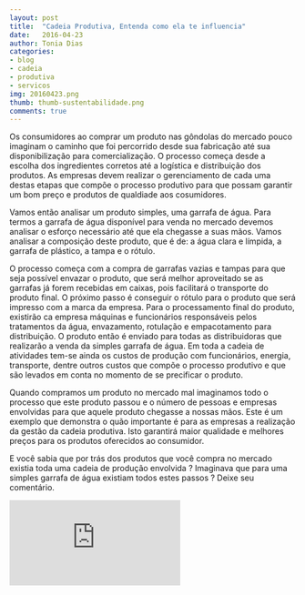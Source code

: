 ```yaml
---
layout: post
title:  "Cadeia Produtiva, Entenda como ela te influencia"
date:   2016-04-23
author: Tonia Dias
categories: 
- blog
- cadeia
- produtiva
- servicos
img: 20160423.png
thumb: thumb-sustentabilidade.png
comments: true
---
```


Os consumidores ao comprar um produto nas gôndolas do mercado pouco imaginam o caminho que foi percorrido desde sua fabricação até sua disponibilização para comercialização. O processo começa desde a escolha dos ingredientes corretos até a logística e distribuição dos produtos. As empresas devem realizar o gerenciamento de cada uma destas etapas que compõe o processo produtivo para que possam garantir um bom preço e produtos de qualdiade aos cosumidores. <!--more-->

Vamos então analisar um produto simples, uma garrafa de água. Para termos a garrafa de água disponível para venda no mercado devemos analisar o esforço necessário até que ela chegasse a suas mãos. Vamos analisar a composição deste produto, que é de: a água clara e límpida, a garrafa de plástico, a tampa e o rótulo.

O processo começa com a compra de garrafas vazias e tampas para que seja possível envazar o produto, que será melhor aproveitado se as garrafas já forem recebidas em caixas, pois facilitará o transporte do produto final. O próximo passo é conseguir o rótulo para o produto que será impresso com a marca da empresa. Para o processamento final do produto, existirão ca empresa máquinas e funcionários responsáveis pelos tratamentos da água, envazamento, rotulação e empacotamento para distribuição. O produto então é enviado para todas as distribuidoras que realizarão a venda da simples garrafa de água. Em toda a cadeia de atividades tem-se ainda os custos de produção com funcionários, energia, transporte, dentre outros custos que compõe o processo produtivo e que são levados em conta no momento de se precificar o produto.

Quando compramos um produto no mercado mal imaginamos todo o processo que este produto passou e o número de pessoas e empresas envolvidas para que aquele produto chegasse a nossas mãos. Este é um exemplo que demonstra o quão importante é para as empresas a realização da gestão da cadeia produtiva. Isto garantirá maior qualidade e melhores preços para os produtos oferecidos ao consumidor.

E você sabia que por trás dos produtos que você compra no mercado existia toda uma cadeia de produção envolvida ? Imaginava que para uma simples garrafa de água existiam todos estes passos ? Deixe seu comentário.

<iframe class="videoFrame" src="https://www.youtube.com/watch?v=E1viFYWocGU" frameborder="0" webkitallowfullscreen mozallowfullscreen allowfullscreen></iframe>
